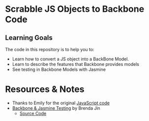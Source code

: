 # Scrabble JS Objects to Backbone Code
## Learning Goals

The code in this repository is to help you to:
-  Learn how to convert a JS object into a BackBone Model.
-  Learn to describe the features that Backbone provides models
-  See testing in Backbone Models with Jasmine



# Resources & Notes
-  Thanks to Emily for the original [JavaScript code](https://github.com/eabrash/js-scrabble)
-  [Backbone & Jasmine Testing](https://www.youtube.com/watch?v=GqEzbKoKbsI&t=1144s) by Brenda Jin
	- [Source Code](https://github.com/brendajin/jasmine-backbone)

